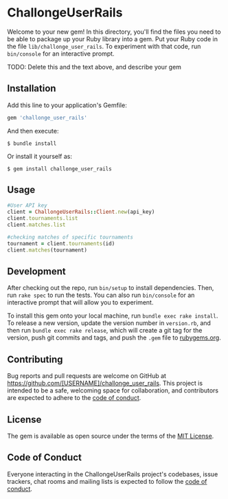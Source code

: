 # ChallongeUserRails

Welcome to your new gem! In this directory, you'll find the files you need to be able to package up your Ruby library into a gem. Put your Ruby code in the file `lib/challonge_user_rails`. To experiment with that code, run `bin/console` for an interactive prompt.

TODO: Delete this and the text above, and describe your gem

## Installation

Add this line to your application's Gemfile:

```ruby
gem 'challonge_user_rails'
```

And then execute:

    $ bundle install

Or install it yourself as:

    $ gem install challonge_user_rails

## Usage

```ruby
#User API key
client = ChallongeUserRails::Client.new(api_key)
client.tournaments.list
client.matches.list

#checking matches of specific tournaments
tournament = client.tournaments(id)
client.matches(tournament)
```

## Development

After checking out the repo, run `bin/setup` to install dependencies. Then, run `rake spec` to run the tests. You can also run `bin/console` for an interactive prompt that will allow you to experiment.

To install this gem onto your local machine, run `bundle exec rake install`. To release a new version, update the version number in `version.rb`, and then run `bundle exec rake release`, which will create a git tag for the version, push git commits and tags, and push the `.gem` file to [rubygems.org](https://rubygems.org).

## Contributing

Bug reports and pull requests are welcome on GitHub at https://github.com/[USERNAME]/challonge_user_rails. This project is intended to be a safe, welcoming space for collaboration, and contributors are expected to adhere to the [code of conduct](https://github.com/[USERNAME]/challonge_user_rails/blob/master/CODE_OF_CONDUCT.md).


## License

The gem is available as open source under the terms of the [MIT License](https://opensource.org/licenses/MIT).

## Code of Conduct

Everyone interacting in the ChallongeUserRails project's codebases, issue trackers, chat rooms and mailing lists is expected to follow the [code of conduct](https://github.com/[USERNAME]/challonge_user_rails/blob/master/CODE_OF_CONDUCT.md).
